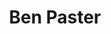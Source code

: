 ---
layout: post
title: Ben Paster
school: NYU
major: Major?
image: https://static.squarespace.com/static/50354720c4aa2d2d3150d3d8/t/527bbde7e4b0fe10defce165/1383841266094/ben-circle.jpg?format=300w
position: Office Hours
positionURL: http://www.techatnyu.org/position
twitter: 
email: t@NYU email?
graduate: 2016
---